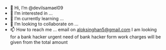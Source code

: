 - 👋 Hi, I’m @devilsamael09
- 👀 I’m interested in ...
- 🌱 I’m currently learning ...
- 💞️ I’m looking to collaborate on ...
- 📫 How to reach me ... email on aloksinghan5@gmail.com
I am looking for a bank hacker urgent need of bank hacker form work charges will be given from the total amount

<!---
devilsamael09/devilsamael09 is a ✨ special ✨ repository because its `README.md` (this file) appears on your GitHub profile.
You can click the Preview link to take a look at your changes.
--->
